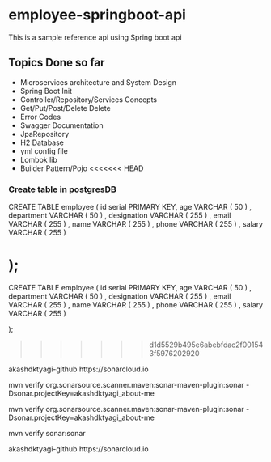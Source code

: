# employee-springboot-api
This is a sample reference api using Spring boot api

## Topics Done so far
* Microservices architecture and System Design
* Spring Boot Init
* Controller/Repository/Services Concepts
* Get/Put/Post/Delete Delete
* Error Codes
* Swagger Documentation
* JpaRepository
* H2 Database
* yml config file
* Lombok lib
* Builder Pattern/Pojo
<<<<<<< HEAD


### Create table in postgresDB
CREATE TABLE employee (
id serial PRIMARY KEY,
age VARCHAR ( 50 ) ,
department VARCHAR ( 50 ) ,
designation VARCHAR ( 255 ) ,
email VARCHAR ( 255 ) ,
name VARCHAR ( 255 ) ,
phone VARCHAR ( 255 ) ,
salary VARCHAR ( 255 )

);
=======
  
  CREATE TABLE employee ( id serial PRIMARY KEY, age VARCHAR ( 50 ) ,
  department VARCHAR ( 50 ) , 
  designation VARCHAR ( 255 ) ,
  email VARCHAR ( 255 ) ,
  name VARCHAR ( 255 ) , 
  phone VARCHAR ( 255 ) ,
  salary VARCHAR ( 255 )

);

>>>>>>> d1d5529b495e6abebfdac2f001543f5976202920

<properties>
  <sonar.organization>akashdktyagi-github</sonar.organization>
  <sonar.host.url>https://sonarcloud.io</sonar.host.url>
</properties>

mvn verify org.sonarsource.scanner.maven:sonar-maven-plugin:sonar -Dsonar.projectKey=akashdktyagi_about-me

mvn verify org.sonarsource.scanner.maven:sonar-maven-plugin:sonar -Dsonar.projectKey=akashdktyagi_about-me

mvn verify sonar:sonar

<properties>
  <sonar.organization>akashdktyagi-github</sonar.organization>
  <sonar.host.url>https://sonarcloud.io</sonar.host.url>
</properties>

